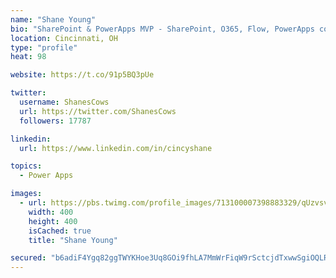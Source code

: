 ```yaml
---
name: "Shane Young"
bio: "SharePoint & PowerApps MVP - SharePoint, O365, Flow, PowerApps consulting? @PowerApps911 | Pure Snark? You found it."
location: Cincinnati, OH
type: "profile"
heat: 98

website: https://t.co/91p5BQ3pUe

twitter:
  username: ShanesCows
  url: https://twitter.com/ShanesCows
  followers: 17787

linkedin:
  url: https://www.linkedin.com/in/cincyshane

topics:
  - Power Apps

images:
  - url: https://pbs.twimg.com/profile_images/713100007398883329/qUzvsvQ3_400x400.jpg
    width: 400
    height: 400
    isCached: true
    title: "Shane Young"

secured: "b6adiF4Ygq82ggTWYKHoe3Uq8GOi9fhLA7MmWrFiqW9rSctcjdTxwwSgiOQLRqJGhZBgfJk2iJ41cvKK34MBNnYhYOH5B+9Zz7rZ/F7AQOkUIoJHPrlz9ZN51wUvK0pCnlxcfRQum6ewBWDzgsTISrb0f3YZP1k0oJwOM39RuljLmySqqtDN4RUzGwtxuA+irKLdtqEshc+sU8mEpg4qVczvUyhYOJ8e2dqVRO9ivomE/+0Sk8Rq+fFKhGe3Pz88EgAqhG6Ot60niIsstGjidT2Gmembba5Y0QMnSHwJHWJ6P/w0LVglM5SOjrvys3jWzvAl8/1mkzdSb3QFBeu34ueUILdN8d6cx2tDURUsLB2y1Vw/Y/VBwHvX/bV5+kC8Lq5Iu9rAP5PYWds+Ma+Vsq3YFd0wK5eQok7m+t6D/Xg=;y1/dgmvxfrhVQ6SlCjGlsw=="
---
```


